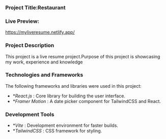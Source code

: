 ### Project Title:Restaurant

### Live Preview: 
https://myliveresume.netlify.app/

### Project Description
This project is a live resume project.Purpose of this project is showcasing my work, experience and knowledge

### Technologies and Frameworks
The following frameworks and libraries were used in this project:

* **React.js* : Core library for building the user interface.
* **Framer Motion* : A date picker component for TailwindCSS and React.



### Development Tools
* **Vite* : Development environment for faster builds.
* **TailwindCSS* : CSS framework for styling.
